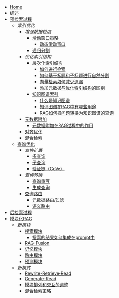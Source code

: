 * [Home](/)
* [综述](综述.md)
* [预检索过程](预检索过程/预检索过程.md)
  * *索引优化*
    * *增强数据粒度*
      * [滑动窗口策略](预检索过程/索引优化/增强数据粒度/滑动窗口.md)
        * [动态滑动窗口](预检索过程/索引优化/增强数据粒度/滑动窗口策略/动态滑动窗口.md)
      * [递归分割](预检索过程/索引优化/增强数据粒度/递归分割.md)
    * *优化索引结构*
      * [层次化索引结构](预检索过程/索引优化/优化索引结构/层次化索引结构/层次化索引结构.md)
        * [如何进行检索](预检索过程/索引优化/优化索引结构/层次化索引结构/如何进行检索.md)
        * [如何基于标题和子标题进行自然分割](预检索过程/索引优化/优化索引结构/层次化索引结构/如何基于标题和子标题进行自然分割.md)
        * [向量检索如何减少遗漏](预检索过程/索引优化/优化索引结构/层次化索引结构/向量检索如何减少遗漏.md)
        * [添加元数据与优化索引结构的区别](预检索过程/索引优化/优化索引结构/层次化索引结构/添加元数据与优化索引结构的区别.md)
      * [知识图谱索引](预检索过程/索引优化/优化索引结构/知识图谱索引/知识图谱索引.md)
        * [什么是知识图谱](预检索过程/索引优化/优化索引结构/知识图谱索引/什么是知识图谱.md)
        * [知识图谱在RAG中有哪些用途](预检索过程/索引优化/优化索引结构/知识图谱索引/知识图谱在RAG中有哪些用途.md)
        * [RAG如何把问题转换为知识图谱的查询](预检索过程/索引优化/优化索引结构/知识图谱索引/RAG如何把问题转换为知识图谱的查询.md)
    * [元数据附加](预检索过程/索引优化/元数据附加/元数据附加.md)
        * [元数据附加在RAG过程中的作用](预检索过程/索引优化/元数据附加/元数据附加在RAG过程中的作用.md)
    * [对齐优化](预检索过程/索引优化/对齐优化/对齐优化.md)
    * [混合检索](预检索过程/索引优化/混合检索/混合检索.md)
  * [查询优化](预检索过程/查询优化/查询优化.md)
    * *查询扩展*
      * [多查询](预检索过程/查询优化/查询扩展/多查询/多查询.md)
      * [子查询](预检索过程/查询优化/查询扩展/子查询/子查询.md)
      * [验证链（CoVe）](预检索过程/查询优化/查询扩展/验证链（CoVe）/验证链（CoVe）.md)
    * *查询转换*
      * [查询重写](预检索过程/查询优化/查询转换/查询重写/查询重写.md)
      * [生成查询](预检索过程/查询优化/查询转换/生成查询/生成查询.md)
    * [查询路由](预检索过程/查询优化/查询路由/查询路由.md)
      * [元数据路由/过滤](预检索过程/查询优化/查询路由/元数据路由/元数据路由.md)
      * [语义路由](预检索过程/查询优化/查询路由/语义路由/语义路由.md)
* [后检索过程](后检索过程/后检索过程.md)
* [模块化RAG](模块化RAG/模块化RAG.md)
  * *新模块*
    * [搜索模块](模块化RAG/新模块/搜索模块/搜索模块.md)
      * [搜索的结果如何集成在prompt中](模块化RAG/新模块/搜索模块/搜索的结果如何集成在prompt中.md)
    * [RAG-Fusion](模块化RAG/新模块/RAG-Fusion/RAG-Fusion.md)
    * [记忆模块](模块化RAG/新模块/记忆模块/记忆模块.md)
    * [路由模块](模块化RAG/新模块/路由模块/路由模块.md)
    * [预测模块](模块化RAG/新模块/预测模块/预测模块.md)
  * *新模式*
    * [Rewrite-Retrieve-Read](模块化RAG/新模式/Rewrite-Retrieve-Read/Rewrite-Retrieve-Read.md)
    * [Generate-Read](模块化RAG/新模式/Generate-Read/Generate-Read.md)
    * [模块排列和交互的调整](模块化RAG/新模式/模块排列和交互的调整/模块排列和交互的调整.md)
    * [混合检索策略](模块化RAG/新模式/混合检索策略/混合检索策略.md)